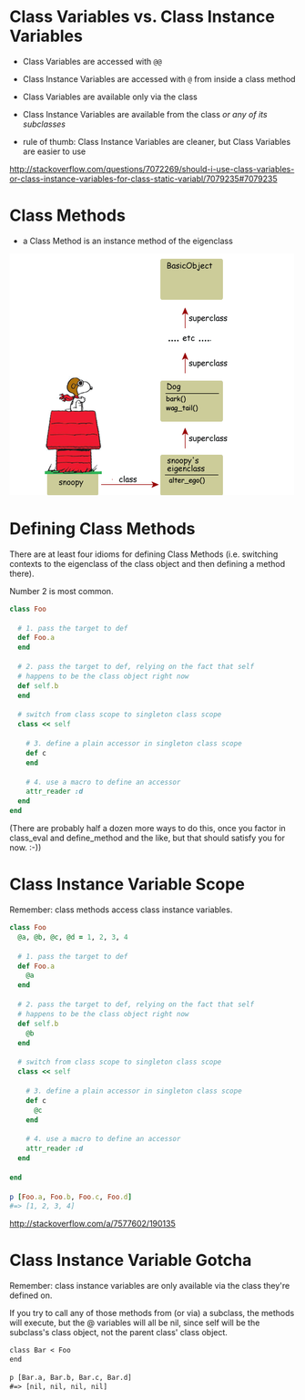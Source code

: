
# Class Variables vs. Class Instance Variables

* Class Variables are accessed with `@@`
* Class Instance Variables are accessed with `@` from inside a class method

* Class Variables are available only via the class
* Class Instance Variables are available from the class *or any of its subclasses*

* rule of thumb: Class Instance Variables are cleaner, but Class Variables are easier to use

<http://stackoverflow.com/questions/7072269/should-i-use-class-variables-or-class-instance-variables-for-class-static-variabl/7079235#7079235>

# Class Methods

* a Class Method is an instance method of the eigenclass

![eigenclass method lookup](eigenclass_method_lookup.gif)

# Defining Class Methods

There are at least four idioms for defining Class Methods (i.e. switching contexts to the eigenclass of the class object and then defining a method there).

Number 2 is most common.

```ruby
class Foo

  # 1. pass the target to def
  def Foo.a
  end

  # 2. pass the target to def, relying on the fact that self
  # happens to be the class object right now
  def self.b
  end

  # switch from class scope to singleton class scope
  class << self

    # 3. define a plain accessor in singleton class scope
    def c
    end

    # 4. use a macro to define an accessor
    attr_reader :d
  end
end
```

(There are probably half a dozen more ways to do this, once you factor in class_eval and define_method and the like, but that should satisfy you for now. :-))

# Class Instance Variable Scope

Remember: class methods access class instance variables.

```ruby
class Foo
  @a, @b, @c, @d = 1, 2, 3, 4

  # 1. pass the target to def
  def Foo.a
    @a
  end

  # 2. pass the target to def, relying on the fact that self
  # happens to be the class object right now
  def self.b
    @b
  end

  # switch from class scope to singleton class scope
  class << self

    # 3. define a plain accessor in singleton class scope
    def c
      @c
    end

    # 4. use a macro to define an accessor
    attr_reader :d
  end

end

p [Foo.a, Foo.b, Foo.c, Foo.d]
#=> [1, 2, 3, 4]
```

<http://stackoverflow.com/a/7577602/190135>

# Class Instance Variable Gotcha

Remember: class instance variables are only available via the class they're defined on.


If you try to call any of those methods from (or via) a subclass, the methods will execute, but the @ variables will all be nil, since self will be the subclass's class object, not the parent class' class object.

    class Bar < Foo
    end

    p [Bar.a, Bar.b, Bar.c, Bar.d]
    #=> [nil, nil, nil, nil]

